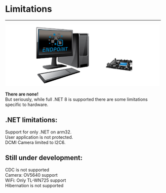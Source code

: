 # Limitations
---
![Endpoint and .NET](images/limitations.png)

**There are none!** <BR> But seriously, while full .NET 8 is supported there are some limitations specific to hardware. 

## .NET limitations:
Support for only .NET on arm32.<BR>
User application is not protected.<BR>
DCMI Camera limited to I2C6.<BR>

## Still under development:
CDC is not supported <BR>
Camera: OV5640 support <BR>
WiFi: Only TL-WN725 support <BR>
Hibernation is not supported <BR>







